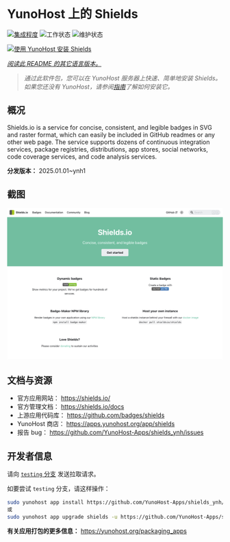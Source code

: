 <!--
注意：此 README 由 <https://github.com/YunoHost/apps/tree/master/tools/readme_generator> 自动生成
请勿手动编辑。
-->

# YunoHost 上的 Shields

[![集成程度](https://apps.yunohost.org/badge/integration/shields)](https://ci-apps.yunohost.org/ci/apps/shields/)
![工作状态](https://apps.yunohost.org/badge/state/shields)
![维护状态](https://apps.yunohost.org/badge/maintained/shields)

[![使用 YunoHost 安装 Shields](https://install-app.yunohost.org/install-with-yunohost.svg)](https://install-app.yunohost.org/?app=shields)

*[阅读此 README 的其它语言版本。](./ALL_README.md)*

> *通过此软件包，您可以在 YunoHost 服务器上快速、简单地安装 Shields。*  
> *如果您还没有 YunoHost，请参阅[指南](https://yunohost.org/install)了解如何安装它。*

## 概况

Shields.io is a service for concise, consistent, and legible badges in SVG and raster format, which can easily be included in GitHub readmes or any other web page. The service supports dozens of continuous integration services, package registries, distributions, app stores, social networks, code coverage services, and code analysis services.

**分发版本：** 2025.01.01~ynh1

## 截图

![Shields 的截图](./doc/screenshots/screenshot.png)

## 文档与资源

- 官方应用网站： <https://shields.io/>
- 官方管理文档： <https://shields.io/docs>
- 上游应用代码库： <https://github.com/badges/shields>
- YunoHost 商店： <https://apps.yunohost.org/app/shields>
- 报告 bug： <https://github.com/YunoHost-Apps/shields_ynh/issues>

## 开发者信息

请向 [`testing` 分支](https://github.com/YunoHost-Apps/shields_ynh/tree/testing) 发送拉取请求。

如要尝试 `testing` 分支，请这样操作：

```bash
sudo yunohost app install https://github.com/YunoHost-Apps/shields_ynh/tree/testing --debug
或
sudo yunohost app upgrade shields -u https://github.com/YunoHost-Apps/shields_ynh/tree/testing --debug
```

**有关应用打包的更多信息：** <https://yunohost.org/packaging_apps>
